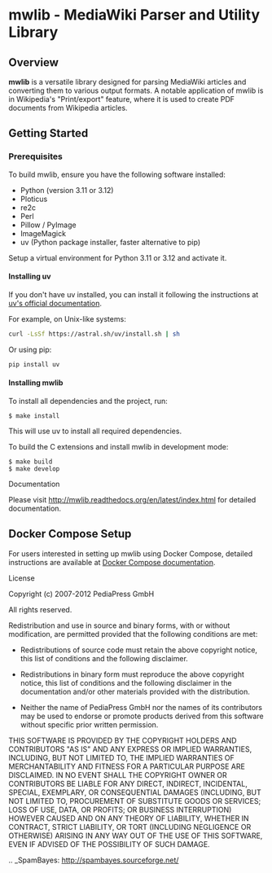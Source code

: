 # mwlib - MediaWiki Parser and Utility Library

## Overview
**mwlib** is a versatile library designed for parsing MediaWiki articles and converting them to various output formats. A notable application of mwlib is in Wikipedia's "Print/export" feature, where it is used to create PDF documents from Wikipedia articles.


## Getting Started

### Prerequisites
To build mwlib, ensure you have the following software installed:
- Python (version 3.11 or 3.12)
- Ploticus
- re2c
- Perl
- Pillow / PyImage
- ImageMagick
- uv (Python package installer, faster alternative to pip)


Setup a virtual environment for Python 3.11 or 3.12 and activate it.

#### Installing uv
If you don't have uv installed, you can install it following the instructions at [uv's official documentation](https://github.com/astral-sh/uv).

For example, on Unix-like systems:
```bash
curl -LsSf https://astral.sh/uv/install.sh | sh
```

Or using pip:
```bash
pip install uv
```

#### Installing mwlib
To install all dependencies and the project, run:

    $ make install

This will use uv to install all required dependencies.

To build the C extensions and install mwlib in development mode:

    $ make build
    $ make develop

Documentation

Please visit http://mwlib.readthedocs.org/en/latest/index.html for
detailed documentation.

## Docker Compose Setup
For users interested in setting up mwlib using Docker Compose, detailed instructions are available at [Docker Compose documentation](https://docs.docker.com/compose/).


License

Copyright (c) 2007-2012 PediaPress GmbH

All rights reserved.

Redistribution and use in source and binary forms, with or without
modification, are permitted provided that the following conditions are
met:

* Redistributions of source code must retain the above copyright
  notice, this list of conditions and the following disclaimer.

* Redistributions in binary form must reproduce the above
  copyright notice, this list of conditions and the following
  disclaimer in the documentation and/or other materials provided
  with the distribution. 

* Neither the name of PediaPress GmbH nor the names of its
  contributors may be used to endorse or promote products derived
  from this software without specific prior written permission. 

THIS SOFTWARE IS PROVIDED BY THE COPYRIGHT HOLDERS AND CONTRIBUTORS
"AS IS" AND ANY EXPRESS OR IMPLIED WARRANTIES, INCLUDING, BUT NOT
LIMITED TO, THE IMPLIED WARRANTIES OF MERCHANTABILITY AND FITNESS FOR
A PARTICULAR PURPOSE ARE DISCLAIMED. IN NO EVENT SHALL THE COPYRIGHT OWNER OR
CONTRIBUTORS BE LIABLE FOR ANY DIRECT, INDIRECT, INCIDENTAL, SPECIAL,
EXEMPLARY, OR CONSEQUENTIAL DAMAGES (INCLUDING, BUT NOT LIMITED TO,
PROCUREMENT OF SUBSTITUTE GOODS OR SERVICES; LOSS OF USE, DATA, OR
PROFITS; OR BUSINESS INTERRUPTION) HOWEVER CAUSED AND ON ANY THEORY OF
LIABILITY, WHETHER IN CONTRACT, STRICT LIABILITY, OR TORT (INCLUDING
NEGLIGENCE OR OTHERWISE) ARISING IN ANY WAY OUT OF THE USE OF THIS
SOFTWARE, EVEN IF ADVISED OF THE POSSIBILITY OF SUCH DAMAGE.

.. _SpamBayes: http://spambayes.sourceforge.net/
